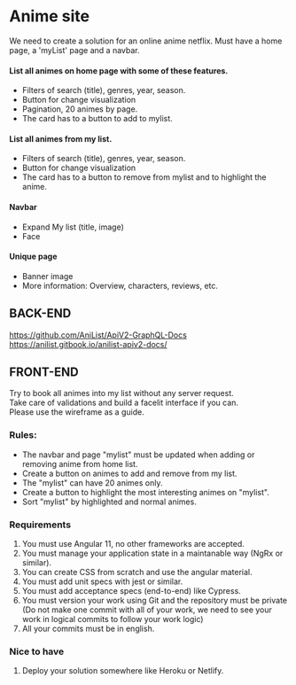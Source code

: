 # Anime site

We need to create a solution for an online anime netflix. Must have a home page, a 'myList' page and a navbar.

#### List all animes on home page with some of these features.
 - Filters of search (title), genres, year, season.
 - Button for change visualization
 - Pagination, 20 animes by page.
 - The card has to a button to add to mylist.

#### List all animes from my list.
 - Filters of search (title), genres, year, season.
 - Button for change visualization
 - The card has to a button to remove from mylist and to highlight the anime.

#### Navbar
 - Expand My list (title, image)
 - Face

#### Unique page
- Banner image
- More information: Overview, characters, reviews, etc.


## BACK-END

https://github.com/AniList/ApiV2-GraphQL-Docs
https://anilist.gitbook.io/anilist-apiv2-docs/

## FRONT-END
Try to book all animes into my list without any server request.<br>
Take care of validations and build a facelit interface if you can. <br>
Please use the wireframe as a guide.

### Rules:
- The navbar and page "mylist" must be updated when adding or removing anime from home list.
- Create a button on animes to add and remove from my list.
- The "mylist" can have 20 animes only.
- Create a button to highlight the most interesting animes on "mylist".
- Sort "mylist" by highlighted and normal animes.

### Requirements
1. You must use Angular 11, no other frameworks are accepted.
2. You must manage your application state in a maintanable way (NgRx or similar).
3. You can create CSS from scratch and use the angular material.
4. You must add unit specs with jest or similar.
5. You must add acceptance specs (end-to-end) like Cypress.
6. You must version your work using Git and the repository must be private (Do not make one commit with all of your work, we need to see your work in logical commits to follow your work logic)
7. All your commits must be in english.

### Nice to have
1. Deploy your solution somewhere like Heroku or Netlify.
